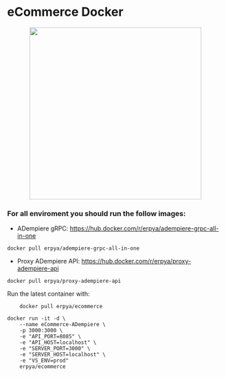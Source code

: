 # eCommerce Docker

<div align="center"><img src="https://camo.githubusercontent.com/911c5d54ded447403e56de3f96f332c06bceb8bd/68747470733a2f2f75706c6f61642e77696b696d656469612e6f72672f77696b6970656469612f636f6d6d6f6e732f622f62312f4164656d70696572652d6c6f676f2e706e67" style="text-align:center;" width="400" /></div>

### For all enviroment you should run the follow images:

- ADempiere gRPC: https://hub.docker.com/r/erpya/adempiere-grpc-all-in-one
```shell
docker pull erpya/adempiere-grpc-all-in-one
```

- Proxy ADempiere API: https://hub.docker.com/r/erpya/proxy-adempiere-api
```shell
docker pull erpya/proxy-adempiere-api
```

Run the latest container with:
```shell
    docker pull erpya/ecommerce
```

```shell
docker run -it -d \
    --name eCommerce-ADempiere \
	-p 3000:3000 \
	-e "API_PORT=8085" \
	-e "API_HOST=localhost" \
	-e "SERVER_PORT=3000" \
	-e "SERVER_HOST=localhost" \
	-e "VS_ENV=prod"
	erpya/ecommerce
```
